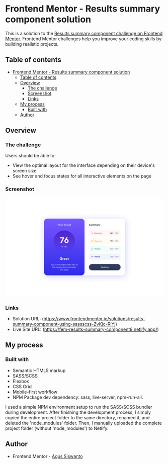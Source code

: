 # Frontend Mentor - Results summary component solution

This is a solution to the [Results summary component challenge on Frontend Mentor](https://www.frontendmentor.io/challenges/results-summary-component-CE_K6s0maV). Frontend Mentor challenges help you improve your coding skills by building realistic projects.

## Table of contents

- [Frontend Mentor - Results summary component solution](#frontend-mentor---results-summary-component-solution)
  - [Table of contents](#table-of-contents)
  - [Overview](#overview)
    - [The challenge](#the-challenge)
    - [Screenshot](#screenshot)
    - [Links](#links)
  - [My process](#my-process)
    - [Built with](#built-with)
  - [Author](#author)

## Overview

### The challenge

Users should be able to:

- View the optimal layout for the interface depending on their device's screen size
- See hover and focus states for all interactive elements on the page

### Screenshot

![](./screenshot.png)

### Links

- Solution URL: (https://www.frontendmentor.io/solutions/results-summary-component-using-sassscss-ZvKjc-RiYj)
- Live Site URL: (https://fem-results-summary-component8.netlify.app/)

## My process

### Built with

- Semantic HTML5 markup
- SASS/SCSS
- Flexbox
- CSS Grid
- Mobile-first workflow
- NPM Package dev dependency: sass, live-server, npm-run-all.

I used a simple NPM environment setup to run the SASS/SCSS bundler during development. After finishing the development process, I simply copied the entire project folder to the same directory, renamed it, and deleted the 'node_modules' folder. Then, I manually uploaded the complete project folder (without 'node_modules') to Netlify.

## Author

- Frontend Mentor - [Agus Siswanto](https://www.frontendmentor.io/profile/siswantodev)
